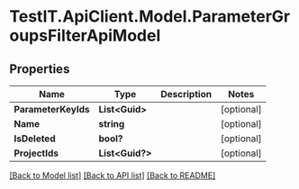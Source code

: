 # TestIT.ApiClient.Model.ParameterGroupsFilterApiModel

## Properties

Name | Type | Description | Notes
------------ | ------------- | ------------- | -------------
**ParameterKeyIds** | **List&lt;Guid&gt;** |  | [optional] 
**Name** | **string** |  | [optional] 
**IsDeleted** | **bool?** |  | [optional] 
**ProjectIds** | **List&lt;Guid?&gt;** |  | [optional] 

[[Back to Model list]](../README.md#documentation-for-models) [[Back to API list]](../README.md#documentation-for-api-endpoints) [[Back to README]](../README.md)

